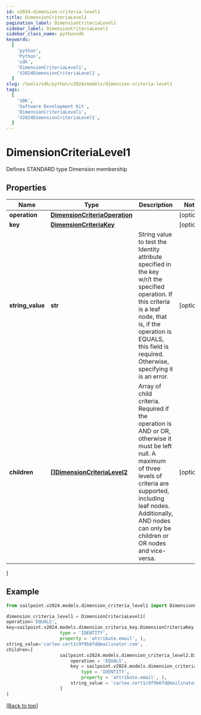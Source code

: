 ```yaml
---
id: v2024-dimension-criteria-level1
title: DimensionCriteriaLevel1
pagination_label: DimensionCriteriaLevel1
sidebar_label: DimensionCriteriaLevel1
sidebar_class_name: pythonsdk
keywords:
  [
    'python',
    'Python',
    'sdk',
    'DimensionCriteriaLevel1',
    'V2024DimensionCriteriaLevel1',
  ]
slug: /tools/sdk/python/v2024/models/dimension-criteria-level1
tags:
  [
    'SDK',
    'Software Development Kit',
    'DimensionCriteriaLevel1',
    'V2024DimensionCriteriaLevel1',
  ]
---
```


# DimensionCriteriaLevel1

Defines STANDARD type Dimension membership

## Properties

| Name | Type | Description | Notes |
| --- | --- | --- | --- |
| **operation** | [**DimensionCriteriaOperation**](dimension-criteria-operation) |  | [optional] |
| **key** | [**DimensionCriteriaKey**](dimension-criteria-key) |  | [optional] |
| **string_value** | **str** | String value to test the Identity attribute specified in the key w/r/t the specified operation. If this criteria is a leaf node, that is, if the operation is EQUALS, this field is required. Otherwise, specifying it is an error. | [optional] |
| **children** | [**[]DimensionCriteriaLevel2**](dimension-criteria-level2) | Array of child criteria. Required if the operation is AND or OR, otherwise it must be left null. A maximum of three levels of criteria are supported, including leaf nodes. Additionally, AND nodes can only be children or OR nodes and vice-versa. | [optional] |

}

## Example

```python
from sailpoint.v2024.models.dimension_criteria_level1 import DimensionCriteriaLevel1

dimension_criteria_level1 = DimensionCriteriaLevel1(
operation='EQUALS',
key=sailpoint.v2024.models.dimension_criteria_key.DimensionCriteriaKey(
                    type = 'IDENTITY',
                    property = 'attribute.email', ),
string_value='carlee.cert1c9f9b6fd@mailinator.com',
children=[
                    sailpoint.v2024.models.dimension_criteria_level2.DimensionCriteriaLevel2(
                        operation = 'EQUALS',
                        key = sailpoint.v2024.models.dimension_criteria_key.DimensionCriteriaKey(
                            type = 'IDENTITY',
                            property = 'attribute.email', ),
                        string_value = 'carlee.cert1c9f9b6fd@mailinator.com', )
                    ]
)

```

[[Back to top]](#)
